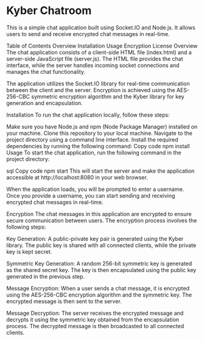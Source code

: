 # Kyber Chatroom
This is a simple chat application built using Socket.IO and Node.js. It allows users to send and receive encrypted chat messages in real-time.

Table of Contents
Overview
Installation
Usage
Encryption
License
Overview
The chat application consists of a client-side HTML file (index.html) and a server-side JavaScript file (server.js). The HTML file provides the chat interface, while the server handles incoming socket connections and manages the chat functionality.

The application utilizes the Socket.IO library for real-time communication between the client and the server. Encryption is achieved using the AES-256-CBC symmetric encryption algorithm and the Kyber library for key generation and encapsulation.

Installation
To run the chat application locally, follow these steps:

Make sure you have Node.js and npm (Node Package Manager) installed on your machine.
Clone this repository to your local machine.
Navigate to the project directory using a command line interface.
Install the required dependencies by running the following command:
Copy code
npm install
Usage
To start the chat application, run the following command in the project directory:

sql
Copy code
npm start
This will start the server and make the application accessible at http://localhost:8080 in your web browser.

When the application loads, you will be prompted to enter a username. Once you provide a username, you can start sending and receiving encrypted chat messages in real-time.

Encryption
The chat messages in this application are encrypted to ensure secure communication between users. The encryption process involves the following steps:

Key Generation: A public-private key pair is generated using the Kyber library. The public key is shared with all connected clients, while the private key is kept secret.

Symmetric Key Generation: A random 256-bit symmetric key is generated as the shared secret key. The key is then encapsulated using the public key generated in the previous step.

Message Encryption: When a user sends a chat message, it is encrypted using the AES-256-CBC encryption algorithm and the symmetric key. The encrypted message is then sent to the server.

Message Decryption: The server receives the encrypted message and decrypts it using the symmetric key obtained from the encapsulation process. The decrypted message is then broadcasted to all connected clients.
